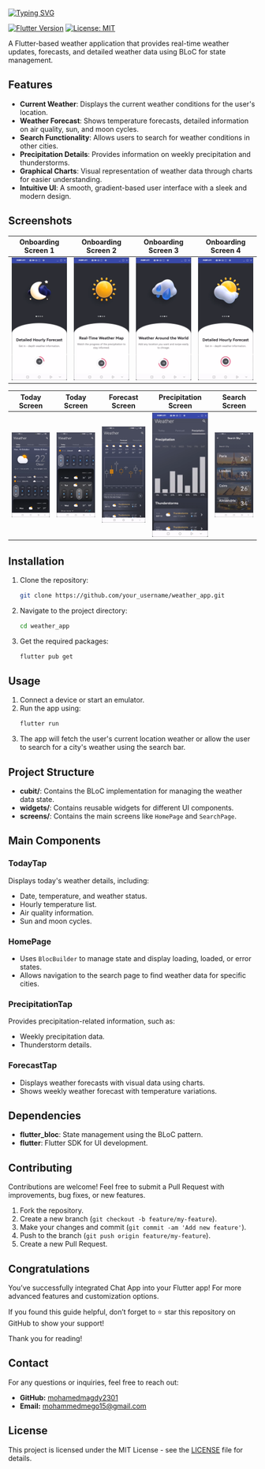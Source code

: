 <br clear="both">
<a href="https://git.io/typing-svg"><img src="https://readme-typing-svg.demolab.com?font=Protest+Guerrilla&weight=900&size=45&pause=1000&color=F78918&width=835&height=100&lines=Weather+App+%F0%9F%98%8A%E2%9C%8C%EF%B8%8F" alt="Typing SVG" /></a>
<br clear="both">

[![Flutter Version](https://img.shields.io/badge/Flutter-v3.0-blue.svg)](https://flutter.dev/)
[![License: MIT](https://img.shields.io/badge/License-MIT-yellow.svg)](https://opensource.org/licenses/MIT)

A Flutter-based weather application that provides real-time weather updates, forecasts, and detailed weather data using BLoC for state management.

## Features

- **Current Weather**: Displays the current weather conditions for the user's location.
- **Weather Forecast**: Shows temperature forecasts, detailed information on air quality, sun, and moon cycles.
- **Search Functionality**: Allows users to search for weather conditions in other cities.
- **Precipitation Details**: Provides information on weekly precipitation and thunderstorms.
- **Graphical Charts**: Visual representation of weather data through charts for easier understanding.
- **Intuitive UI**: A smooth, gradient-based user interface with a sleek and modern design.

## Screenshots

| Onboarding Screen 1 | Onboarding Screen 2 | Onboarding Screen 3 | Onboarding Screen 4 |
|---|---|---|---|
| ![Screenshot](assets/s1.png) | ![Screenshot](assets/s2.png) | ![Screenshot](assets/s3.png)  |  ![Screenshot](assets/s4.png) |

| Today Screen | Today Screen | Forecast Screen | Precipitation Screen | Search Screen |
|---|---|---|---|---|
| ![Screenshot](assets/s12.png) | ![Screenshot](assets/s15.png) | ![Screenshot](assets/s13.png)  |  ![Screenshot](assets/s14.png) |  ![Screenshot](assets/s16.png)|

## Installation

1. Clone the repository:
   ```bash
   git clone https://github.com/your_username/weather_app.git
   ```
2. Navigate to the project directory:
   ```bash
   cd weather_app
   ```
3. Get the required packages:
   ```bash
   flutter pub get
   ```

## Usage

1. Connect a device or start an emulator.
2. Run the app using:
   ```bash
   flutter run
   ```
3. The app will fetch the user's current location weather or allow the user to search for a city's weather using the search bar.

## Project Structure

- **cubit/**: Contains the BLoC implementation for managing the weather data state.
- **widgets/**: Contains reusable widgets for different UI components.
- **screens/**: Contains the main screens like `HomePage` and `SearchPage`.

## Main Components

### TodayTap

Displays today's weather details, including:
- Date, temperature, and weather status.
- Hourly temperature list.
- Air quality information.
- Sun and moon cycles.

### HomePage

- Uses `BlocBuilder` to manage state and display loading, loaded, or error states.
- Allows navigation to the search page to find weather data for specific cities.

### PrecipitationTap

Provides precipitation-related information, such as:
- Weekly precipitation data.
- Thunderstorm details.

### ForecastTap

- Displays weather forecasts with visual data using charts.
- Shows weekly weather forecast with temperature variations.

## Dependencies

- **flutter_bloc**: State management using the BLoC pattern.
- **flutter**: Flutter SDK for UI development.

## Contributing

Contributions are welcome! Feel free to submit a Pull Request with improvements, bug fixes, or new features.

1. Fork the repository.
2. Create a new branch (`git checkout -b feature/my-feature`).
3. Make your changes and commit (`git commit -am 'Add new feature'`).
4. Push to the branch (`git push origin feature/my-feature`).
5. Create a new Pull Request.

## Congratulations

You’ve successfully integrated Chat App into your Flutter app! For more advanced features and customization options.

If you found this guide helpful, don’t forget to ⭐ star this repository on GitHub to show your support!

Thank you for reading!

## Contact

For any questions or inquiries, feel free to reach out:

- **GitHub:** [mohamedmagdy2301](https://github.com/mohamedmagdy2301)
- **Email:** [mohammedmego15@gmail.com](mohammedmego15@gmail.com)

## License

This project is licensed under the MIT License - see the [LICENSE](LICENSE) file for details.

